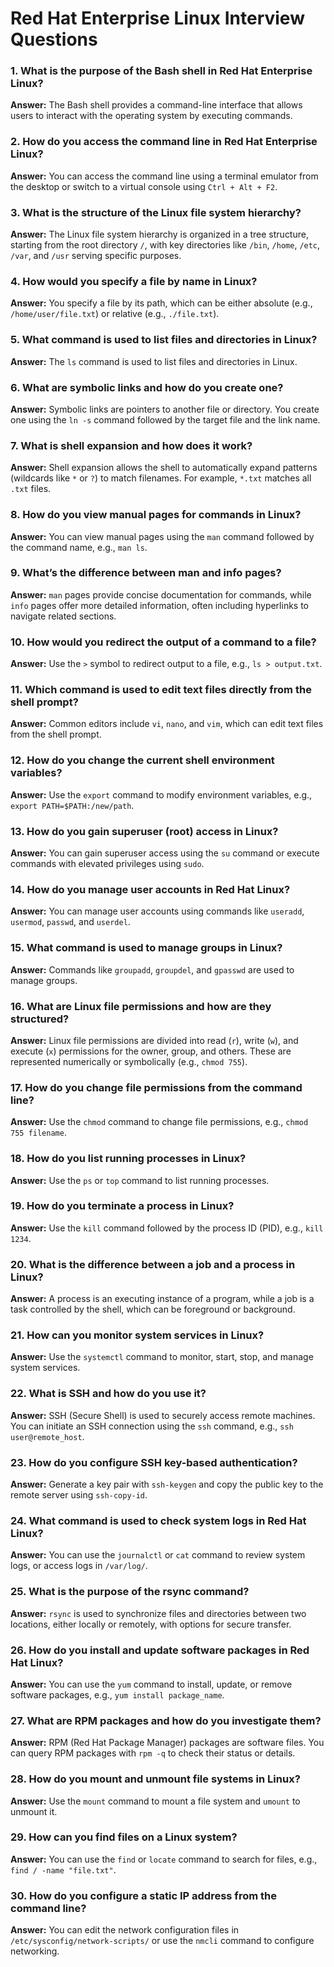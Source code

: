 # Red Hat Enterprise Linux Interview Questions

### 1. What is the purpose of the Bash shell in Red Hat Enterprise Linux?
**Answer:** The Bash shell provides a command-line interface that allows users to interact with the operating system by executing commands.

### 2. How do you access the command line in Red Hat Enterprise Linux?
**Answer:** You can access the command line using a terminal emulator from the desktop or switch to a virtual console using `Ctrl + Alt + F2`.

### 3. What is the structure of the Linux file system hierarchy?
**Answer:** The Linux file system hierarchy is organized in a tree structure, starting from the root directory `/`, with key directories like `/bin`, `/home`, `/etc`, `/var`, and `/usr` serving specific purposes.

### 4. How would you specify a file by name in Linux?
**Answer:** You specify a file by its path, which can be either absolute (e.g., `/home/user/file.txt`) or relative (e.g., `./file.txt`).

### 5. What command is used to list files and directories in Linux?
**Answer:** The `ls` command is used to list files and directories in Linux.

### 6. What are symbolic links and how do you create one?
**Answer:** Symbolic links are pointers to another file or directory. You create one using the `ln -s` command followed by the target file and the link name.

### 7. What is shell expansion and how does it work?
**Answer:** Shell expansion allows the shell to automatically expand patterns (wildcards like `*` or `?`) to match filenames. For example, `*.txt` matches all `.txt` files.

### 8. How do you view manual pages for commands in Linux?
**Answer:** You can view manual pages using the `man` command followed by the command name, e.g., `man ls`.

### 9. What’s the difference between man and info pages?
**Answer:** `man` pages provide concise documentation for commands, while `info` pages offer more detailed information, often including hyperlinks to navigate related sections.

### 10. How would you redirect the output of a command to a file?
**Answer:** Use the `>` symbol to redirect output to a file, e.g., `ls > output.txt`.

### 11. Which command is used to edit text files directly from the shell prompt?
**Answer:** Common editors include `vi`, `nano`, and `vim`, which can edit text files from the shell prompt.

### 12. How do you change the current shell environment variables?
**Answer:** Use the `export` command to modify environment variables, e.g., `export PATH=$PATH:/new/path`.

### 13. How do you gain superuser (root) access in Linux?
**Answer:** You can gain superuser access using the `su` command or execute commands with elevated privileges using `sudo`.

### 14. How do you manage user accounts in Red Hat Linux?
**Answer:** You can manage user accounts using commands like `useradd`, `usermod`, `passwd`, and `userdel`.

### 15. What command is used to manage groups in Linux?
**Answer:** Commands like `groupadd`, `groupdel`, and `gpasswd` are used to manage groups.

### 16. What are Linux file permissions and how are they structured?
**Answer:** Linux file permissions are divided into read (`r`), write (`w`), and execute (`x`) permissions for the owner, group, and others. These are represented numerically or symbolically (e.g., `chmod 755`).

### 17. How do you change file permissions from the command line?
**Answer:** Use the `chmod` command to change file permissions, e.g., `chmod 755 filename`.

### 18. How do you list running processes in Linux?
**Answer:** Use the `ps` or `top` command to list running processes.

### 19. How do you terminate a process in Linux?
**Answer:** Use the `kill` command followed by the process ID (PID), e.g., `kill 1234`.

### 20. What is the difference between a job and a process in Linux?
**Answer:** A process is an executing instance of a program, while a job is a task controlled by the shell, which can be foreground or background.

### 21. How can you monitor system services in Linux?
**Answer:** Use the `systemctl` command to monitor, start, stop, and manage system services.

### 22. What is SSH and how do you use it?
**Answer:** SSH (Secure Shell) is used to securely access remote machines. You can initiate an SSH connection using the `ssh` command, e.g., `ssh user@remote_host`.

### 23. How do you configure SSH key-based authentication?
**Answer:** Generate a key pair with `ssh-keygen` and copy the public key to the remote server using `ssh-copy-id`.

### 24. What command is used to check system logs in Red Hat Linux?
**Answer:** You can use the `journalctl` or `cat` command to review system logs, or access logs in `/var/log/`.

### 25. What is the purpose of the rsync command?
**Answer:** `rsync` is used to synchronize files and directories between two locations, either locally or remotely, with options for secure transfer.

### 26. How do you install and update software packages in Red Hat Linux?
**Answer:** You can use the `yum` command to install, update, or remove software packages, e.g., `yum install package_name`.

### 27. What are RPM packages and how do you investigate them?
**Answer:** RPM (Red Hat Package Manager) packages are software files. You can query RPM packages with `rpm -q` to check their status or details.

### 28. How do you mount and unmount file systems in Linux?
**Answer:** Use the `mount` command to mount a file system and `umount` to unmount it.

### 29. How can you find files on a Linux system?
**Answer:** You can use the `find` or `locate` command to search for files, e.g., `find / -name "file.txt"`.

### 30. How do you configure a static IP address from the command line?
**Answer:** You can edit the network configuration files in `/etc/sysconfig/network-scripts/` or use the `nmcli` command to configure networking.
